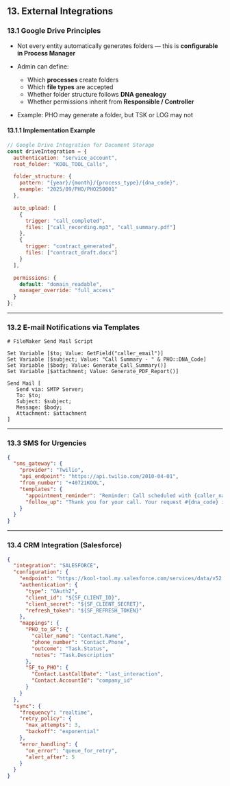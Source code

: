 ## 13. External Integrations

### 13.1 Google Drive Principles

- Not every entity automatically generates folders — this is **configurable in Process Manager**
- Admin can define:

    - Which **processes** create folders
    - Which **file types** are accepted
    - Whether folder structure follows **DNA genealogy**
    - Whether permissions inherit from **Responsible / Controller**
 
- Example: PHO may generate a folder, but TSK or LOG may not

#### 13.1.1 Implementation Example

```js
// Google Drive Integration for Document Storage
const driveIntegration = {
  authentication: "service_account",
  root_folder: "KOOL_TOOL_Calls",

  folder_structure: {
    pattern: "{year}/{month}/{process_type}/{dna_code}",
    example: "2025/09/PHO/PHO250001"
  },

  auto_upload: [
    {
      trigger: "call_completed",
      files: ["call_recording.mp3", "call_summary.pdf"]
    },
    {
      trigger: "contract_generated",
      files: ["contract_draft.docx"]
    }
  ],

  permissions: {
    default: "domain_readable",
    manager_override: "full_access"
  }
};
```

---

### 13.2 E-mail Notifications via Templates

```FileMaker
# FileMaker Send Mail Script

Set Variable [$to; Value: GetField("caller_email")]
Set Variable [$subject; Value: "Call Summary - " & PHO::DNA_Code]
Set Variable [$body; Value: Generate_Call_Summary()]
Set Variable [$attachment; Value: Generate_PDF_Report()]

Send Mail [
   Send via: SMTP Server;
   To: $to;
   Subject: $subject;
   Message: $body;
   Attachment: $attachment
]
```

---

### 13.3 SMS for Urgencies

```json
{
  "sms_gateway": {
    "provider": "Twilio",
    "api_endpoint": "https://api.twilio.com/2010-04-01",
    "from_number": "+40721KOOL",
    "templates": {
      "appointment_reminder": "Reminder: Call scheduled with {caller_name} at {time}",
      "follow_up": "Thank you for your call. Your request #{dna_code} is being processed."
    }
  }
}
```

---

### 13.4 CRM Integration (Salesforce)

```json
{
  "integration": "SALESFORCE",
  "configuration": {
    "endpoint": "https://kool-tool.my.salesforce.com/services/data/v52.0",
    "authentication": {
      "type": "OAuth2",
      "client_id": "${SF_CLIENT_ID}",
      "client_secret": "${SF_CLIENT_SECRET}",
      "refresh_token": "${SF_REFRESH_TOKEN}"
    },
    "mappings": {
      "PHO_to_SF": {
        "caller_name": "Contact.Name",
        "phone_number": "Contact.Phone",
        "outcome": "Task.Status",
        "notes": "Task.Description"
      },
      "SF_to_PHO": {
        "Contact.LastCallDate": "last_interaction",
        "Contact.AccountId": "company_id"
      }
    }
  },
  "sync": {
    "frequency": "realtime",
    "retry_policy": {
      "max_attempts": 3,
      "backoff": "exponential"
    },
    "error_handling": {
      "on_error": "queue_for_retry",
      "alert_after": 5
    }
  }
}
```
